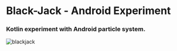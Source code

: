 # Black-Jack - Android Experiment

### Kotlin experiment with Android particle system. 

![blackjack](https://github.com/hiteshsahu/Black-Jack/blob/master/Art/black_jack.gif)
